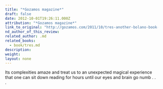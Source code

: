```yaml
---
title: "*Gozamos magazine*"
draft: false
date: 2012-10-01T19:26:11.000Z
attribution: "*Gozamos magazine*"
link_to_original: "http://gozamos.com/2011/10/tres-another-bolano-book-another-work-of-genius/"
nd_author_of_this_review:
related_author: .md
related_books:
  - book/tres.md
description:
weight:
layout: none
---
```

Its complexities amaze and treat us to an unexpected magical experience that one can sit down reading for hours until our eyes and brain go numb . . .

